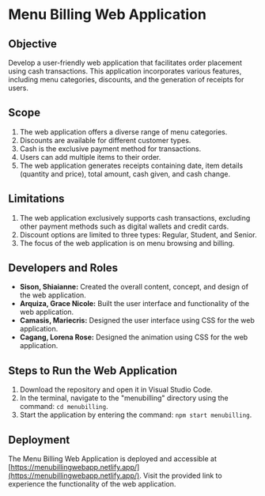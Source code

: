 # Menu Billing Web Application

## Objective
Develop a user-friendly web application that facilitates order placement using cash transactions. This application incorporates various features, including menu categories, discounts, and the generation of receipts for users.

## Scope
1. The web application offers a diverse range of menu categories.
2. Discounts are available for different customer types.
3. Cash is the exclusive payment method for transactions.
4. Users can add multiple items to their order.
5. The web application generates receipts containing date, item details (quantity and price), total amount, cash given, and cash change.

## Limitations
1. The web application exclusively supports cash transactions, excluding other payment methods such as digital wallets and credit cards.
2. Discount options are limited to three types: Regular, Student, and Senior.
3. The focus of the web application is on menu browsing and billing.

## Developers and Roles
- **Sison, Shiaianne:** Created the overall content, concept, and design of the web application.
- **Arquiza, Grace Nicole:** Built the user interface and functionality of the web application.
- **Camasis, Mariecris:** Designed the user interface using CSS for the web application.
- **Cagang, Lorena Rose:** Designed the animation using CSS for the web application.

## Steps to Run the Web Application
1. Download the repository and open it in Visual Studio Code.
2. In the terminal, navigate to the "menubilling" directory using the command: `cd menubilling`.
3. Start the application by entering the command: `npm start menubilling`.

## Deployment
The Menu Billing Web Application is deployed and accessible at [https://menubillingwebapp.netlify.app/](https://menubillingwebapp.netlify.app/). Visit the provided link to experience the functionality of the web application.
